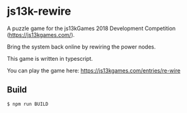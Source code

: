 # js13k-rewire

A puzzle game for the js13kGames 2018 Development Competition (https://js13kgames.com/). 

Bring the system back online by rewiring the power nodes.

This game is written in typescript.

You can play the game here: https://js13kgames.com/entries/re-wire


## Build
```
$ npm run BUILD
```



